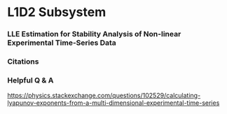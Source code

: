 ﻿# L1D2 Subsystem
### LLE Estimation for Stability Analysis of Non-linear Experimental Time-Series Data



### Citations


### Helpful Q & A

https://physics.stackexchange.com/questions/102529/calculating-lyapunov-exponents-from-a-multi-dimensional-experimental-time-series


